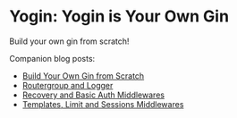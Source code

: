 # Yogin: Yogin is Your Own Gin
Build your own gin from scratch!

Companion blog posts:

- [Build Your Own Gin from Scratch](https://www.iserica.com/posts/build-your-own-gin-from-scratch/)
- [Routergroup and Logger](https://www.iserica.com/posts/yogin-routergroup-and-logger-implementation/)
- [Recovery and Basic Auth Middlewares](https://www.iserica.com/posts/yogin-recovery-and-basic-auth-middlewares/)
- [Templates, Limit and Sessions Middlewares](https://www.iserica.com/posts/yogin-templates-limit-and-sessions/)